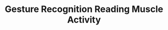 ---
title: "Gesture Recognition Reading Muscle Activity"
image: "/img/robot_gesture.jpg"
description: "Predict muscle gestures with EMG data using unsupervised ML methods."
github: "https://github.com/LiyangSong/PAXOS-Based-Distributed-File-System"
---